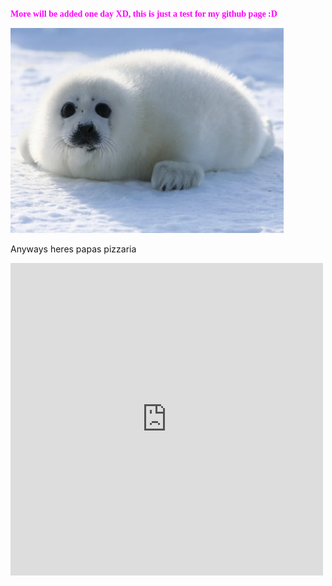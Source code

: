 <p><span style="font-family:verdana; color:#ff00ff;"><strong>More will be added one day XD, this is just a test for my github page :D</strong></span></p>
<p><img class="post__image align-right" src="https://raw.githubusercontent.com/meowseal/meowseal.github.io/2c37ecdc46d9a32e59cdbdaef3fb403463a0f586/harp-seal-pup.webp" alt="" width="437" height="328"></p>
<p>Anyways heres papas pizzaria</p>
<p><embed src="https://papaspizzeria.io/papas-pizzeria.embed" width="500" height="500"></embed></p>
